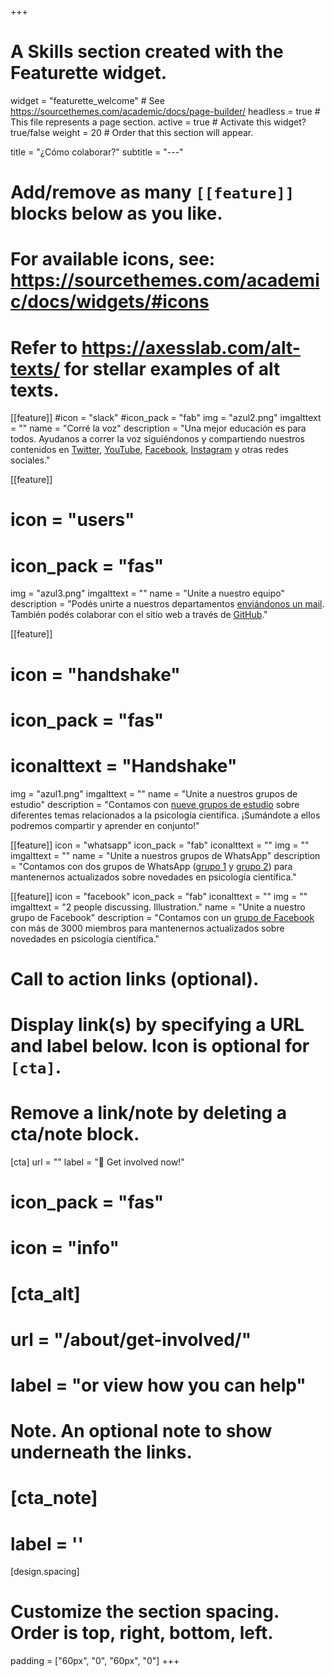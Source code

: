 +++
# A Skills section created with the Featurette widget.
widget = "featurette_welcome"  # See https://sourcethemes.com/academic/docs/page-builder/
headless = true  # This file represents a page section.
active = true  # Activate this widget? true/false
weight = 20  # Order that this section will appear.

title = "¿Cómo colaborar?"
subtitle = "---"


# Add/remove as many `[[feature]]` blocks below as you like.
# 
# For available icons, see: https://sourcethemes.com/academic/docs/widgets/#icons
# Refer to https://axesslab.com/alt-texts/ for stellar examples of alt texts.

[[feature]]
  #icon = "slack"
  #icon_pack = "fab"
  img = "azul2.png"
  imgalttext = ""
  name = "Corré la voz"
  description = "Una mejor educación es para todos. Ayudanos a correr la voz siguiéndonos y compartiendo nuestros contenidos en [Twitter](https://twitter.com/MEPC_oficial), [YouTube](https://www.youtube.com/channel/UCJpN1ANkID-67MQ2alMek-g), [Facebook](https://www.facebook.com/mepc.oficial/), [Instagram](https://www.instagram.com/mepc.oficial/) y otras redes sociales."
  
[[feature]]
#  icon = "users"
#  icon_pack = "fas"
  img = "azul3.png"
  imgalttext = ""
  name = "Unite a nuestro equipo"
  description = "Podés unirte a nuestros departamentos [enviándonos un mail](/contacto). También podés colaborar con el sitio web a través de  [GitHub](https://github.com/mepc-website/mepc)."

[[feature]]
  # icon = "handshake"
  # icon_pack = "fas"
  # iconalttext = "Handshake"
  img = "azul1.png"
  imgalttext = ""
  name = "Unite a nuestros grupos de estudio"
  description = "Contamos con [nueve grupos de estudio](/que-estudiamos) sobre diferentes temas relacionados a la psicología científica. ¡Sumándote a ellos podremos compartir y aprender en conjunto!"

[[feature]]
icon = "whatsapp"
icon_pack = "fab"
iconalttext = ""
img = ""
imgalttext = ""
name = "Unite a nuestros grupos de WhatsApp"
 description = "Contamos con dos grupos de WhatsApp ([grupo 1](https://chat.whatsapp.com/LXTB9dRdP2z0d8meLKz1eg) y [grupo 2](https://chat.whatsapp.com/LWqNQwz5UxhJIJwrArgJ3E)) para mantenernos actualizados sobre novedades en psicología científica."

[[feature]]
icon = "facebook"
icon_pack = "fab"
iconalttext = ""
img = ""
imgalttext = "2 people discussing. Illustration."
name = "Unite a nuestro grupo de Facebook"
description = "Contamos con un [grupo de Facebook](https://www.facebook.com/groups/2641583789449049) con más de 3000 miembros para mantenernos actualizados sobre novedades en psicología científica."

# Call to action links (optional).
#   Display link(s) by specifying a URL and label below. Icon is optional for `[cta]`.
#   Remove a link/note by deleting a cta/note block.
 [cta]
   url = ""
   label = ":rocket: Get involved now!"
   # icon_pack = "fas"
   # icon = "info"
  
# [cta_alt]
#  url = "/about/get-involved/"
#  label = "or view how you can help"

# Note. An optional note to show underneath the links.
# [cta_note]
#   label = ''


[design.spacing]
  # Customize the section spacing. Order is top, right, bottom, left.
  padding = ["60px", "0", "60px", "0"]
+++
